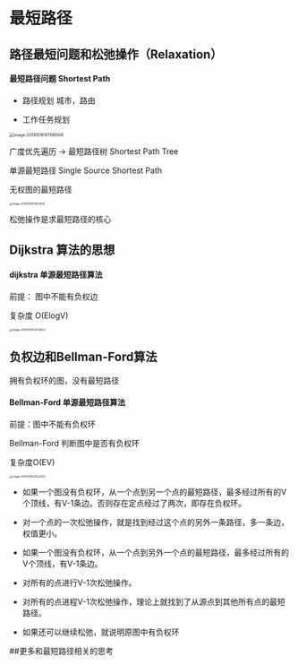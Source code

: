# 最短路径

## 路径最短问题和松弛操作（Relaxation）

#### 最短路径问题 Shortest Path

- 路径规划 城市，路由

- 工作任务规划

<img src="/Users/airren/Documents/JavaNote/imooc/imooc_算法与数据结构综合提升篇/img/image-20191016101106008.png" alt="image-20191016101106008" style="zoom: 50%;" />

广度优先遍历 -> 最短路径树 Shortest Path Tree

单源最短路径 Single Source Shortest Path



无权图的最短路径

<img src="/Users/airren/Documents/JavaNote/imooc/imooc_算法与数据结构综合提升篇/img/image-20191016101601838.png" alt="image-20191016101601838" style="zoom:33%;" />

松弛操作是求最短路径的核心

## Dijkstra 算法的思想

#### dijkstra 单源最短路径算法

前提： 图中不能有负权边 

复杂度 O(ElogV)

<img src="/Users/airren/Documents/JavaNote/imooc/imooc_算法与数据结构综合提升篇/img/image-20191016102519633.png" alt="image-20191016102519633" style="zoom:33%;" />

## 负权边和Bellman-Ford算法

拥有负权环的图，没有最短路径

#### Bellman-Ford 单源最短路径算法

前提：图中不能有负权环

Bellman-Ford 判断图中是否有负权环

复杂度O(EV)

<img src="/Users/airren/Documents/JavaNote/imooc/imooc_算法与数据结构综合提升篇/img/image-20191016120522021.png" alt="image-20191016120522021" style="zoom:33%;" />



- 如果一个图没有负权环，从一个点到另一个点的最短路径，最多经过所有的V个顶线，有V-1条边。否则存在定点经过了两次，即存在负权环。

- 对一个点的一次松弛操作，就是找到经过这个点的另外一条路径，多一条边，权值更小。

- 如果一个图没有负权环，从一个点到另外一个点的最短路径，最多经过所有的V个顶线，有V-1条边。

- 对所有的点进行V-1次松弛操作。

- 对所有的点进程V-1次松弛操作，理论上就找到了从源点到其他所有点的最短路径。

- 如果还可以继续松弛，就说明原图中有负权环

##更多和最短路径相关的思考



